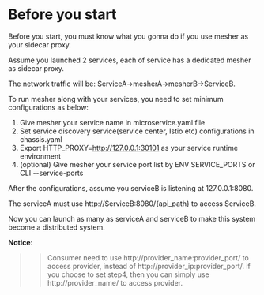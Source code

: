 # Before you start
Before you start, you must know what you gonna do if you use mesher as your sidecar proxy. 

Assume you launched 2 services, 
each of service has a dedicated mesher as sidecar proxy.

The network traffic will be: ServiceA->mesherA->mesherB->ServiceB.

To run mesher along with your services, you need to set minimum configurations as below:


1. Give mesher your service name in microservice.yaml file 
2. Set service discovery service(service center, Istio etc) configurations in chassis.yaml
3. Export HTTP_PROXY=http://127.0.0.1:30101 as your service runtime environment
4. (optional) Give mesher your service port list by ENV SERVICE_PORTS or CLI --service-ports


After the configurations, assume you serviceB is listening at 127.0.0.1:8080.

The serviceA must use http://ServiceB:8080/{api_path} to access ServiceB.

Now you can launch as many as serviceA and serviceB to make this system become a distributed system.

**Notice**:

 >> Consumer need to use http://provider_name:provider_port/ to access provider,
 instead of http://provider_ip:provider_port/. 
 if you choose to set step4, then you can simply use http://provider_name/ to access provider.